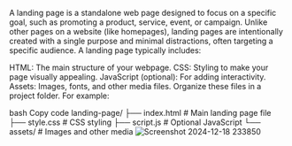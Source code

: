 A landing page is a standalone web page designed to focus on a specific goal, such as promoting a product, service, event, or campaign.
Unlike other pages on a website (like homepages), landing pages are intentionally created with a single purpose and minimal distractions, often targeting a specific audience.
A landing page typically includes:

HTML: The main structure of your webpage.
CSS: Styling to make your page visually appealing.
JavaScript (optional): For adding interactivity.
Assets: Images, fonts, and other media files.
Organize these files in a project folder. For example:

bash
Copy code
landing-page/
├── index.html          # Main landing page file
├── style.css           # CSS styling
├── script.js           # Optional JavaScript
└── assets/             # Images and other media
![Screenshot 2024-12-18 233850](https://github.com/user-attachments/assets/0b42739d-213a-48ea-acbf-f710952dae5b)
